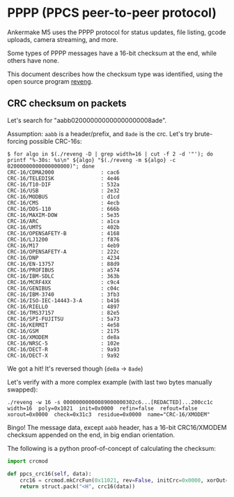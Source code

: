 PPPP (PPCS peer-to-peer protocol)
=================================

Ankermake M5 uses the PPPP protocol for status updates, file listing, gcode
uploads, camera streaming, and more.

Some types of PPPP messages have a 16-bit checksum at the end, while others have none.

This document describes how the checksum type was identified, using the open
source program [reveng](https://reveng.sourceforge.io/).

CRC checksum on packets
-----------------------

Let's search for "aabb020000000000000000008ade".

Assumption: `aabb` is a header/prefix, and `8ade` is the crc. Let's try brute-forcing possible CRC-16s:

```
$ for algo in $(./reveng -D | grep width=16 | cut -f 2 -d '"'); do printf "%-30s: %s\n" ${algo} "$(./reveng -m ${algo} -c 02000000000000000000)"; done
CRC-16/CDMA2000               : cac6
CRC-16/TELEDISK               : 4e46
CRC-16/T10-DIF                : 532a
CRC-16/USB                    : 2e32
CRC-16/MODBUS                 : d1cd
CRC-16/CMS                    : 4ecb
CRC-16/DDS-110                : 666b
CRC-16/MAXIM-DOW              : 5e35
CRC-16/ARC                    : a1ca
CRC-16/UMTS                   : 402b
CRC-16/OPENSAFETY-B           : 4168
CRC-16/LJ1200                 : f876
CRC-16/M17                    : 4eb9
CRC-16/OPENSAFETY-A           : 222c
CRC-16/DNP                    : 4234
CRC-16/EN-13757               : 88d9
CRC-16/PROFIBUS               : a574
CRC-16/IBM-SDLC               : 363b
CRC-16/MCRF4XX                : c9c4
CRC-16/GENIBUS                : c04c
CRC-16/IBM-3740               : 3fb3
CRC-16/ISO-IEC-14443-3-A      : b416
CRC-16/RIELLO                 : 4897
CRC-16/TMS37157               : 82e5
CRC-16/SPI-FUJITSU            : 5a73
CRC-16/KERMIT                 : 4e58
CRC-16/GSM                    : 2175
CRC-16/XMODEM                 : de8a
CRC-16/NRSC-5                 : 102e
CRC-16/DECT-R                 : 9a93
CRC-16/DECT-X                 : 9a92
```

We got a hit! It's reversed though (`de8a` -> `8ade`)

Let's verify with a more complex example (with last two bytes manually swapped):

```
./reveng -w 16 -s 00000000000089000000302c6...[REDACTED]...200cc1c
width=16  poly=0x1021  init=0x0000  refin=false  refout=false  xorout=0x0000  check=0x31c3  residue=0x0000  name="CRC-16/XMODEM"
```

Bingo! The message data, except `aabb` header, has a 16-bit CRC16/XMODEM checksum appended on the end, in big endian orientation.

The following is a python proof-of-concept of calculating the checksum:

```python
import crcmod

def ppcs_crc16(self, data):
    crc16 = crcmod.mkCrcFun(0x11021, rev=False, initCrc=0x0000, xorOut=0x0000)
    return struct.pack("<H", crc16(data))
```
